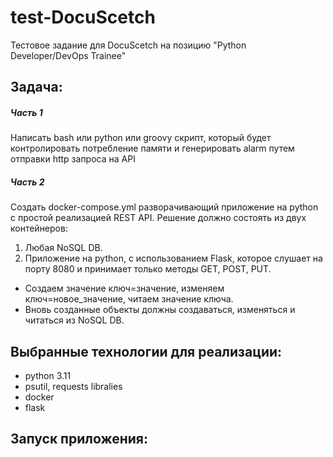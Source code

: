 # test-DocuScetch
Тестовое задание для DocuScetch на позицию "Python Developer/DevOps Trainee"

## Задача:
##### Часть 1
Написать bash или python или groovy скрипт, который будет контролировать потребление памяти и генерировать alarm путем отправки http запроса на API

##### Часть 2
Создать docker-compose.yml разворачивающий приложение на python с простой реализацией REST API. Решение должно состоять из двух контейнеров:

1. Любая NoSQL DB.
2. Приложение на python, с использованием Flask, которое слушает на порту 8080 и принимает только методы GET, POST, PUT.

- Создаем значение ключ=значение, изменяем ключ=новое_значение, читаем значение ключа.
- Вновь созданные объекты должны создаваться, изменяться и читаться из NoSQL DB.

## Выбранные технологии для реализации:
- python 3.11
- psutil, requests libralies
- docker
- flask

## Запуск приложения:
